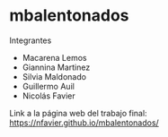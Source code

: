 # mbalentonados

Integrantes
* Macarena Lemos
* Giannina Martinez
* Silvia Maldonado
* Guillermo Auil
* Nicolás Favier

Link a la página web del trabajo final:
https://nfavier.github.io/mbalentonados/
